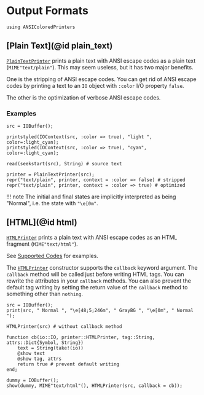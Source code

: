 # Output Formats
```@setup ex
using ANSIColoredPrinters
```
## [Plain Text](@id plain_text)

[`PlainTextPrinter`](@ref) prints a plain text with ANSI escape codes as a plain
text (`MIME"text/plain"`). This may seem useless, but it has two major benefits.

One is the stripping of ANSI escape codes. You can get rid of ANSI escape codes
by printing a text to an `IO` object with `:color` I/O property `false`.

The other is the optimization of verbose ANSI escape codes.

### Examples
```@repl ex
src = IOBuffer();

printstyled(IOContext(src, :color => true), "light ", color=:light_cyan);
printstyled(IOContext(src, :color => true), "cyan", color=:light_cyan);

read(seekstart(src), String) # source text

printer = PlainTextPrinter(src);
repr("text/plain", printer, context = :color => false) # stripped
repr("text/plain", printer, context = :color => true) # optimized
```

!!! note
    The initial and final states are implicitly interpreted as being "Normal",
    i.e. the state with `"\e[0m"`.

## [HTML](@id html)
[`HTMLPrinter`](@ref) prints a plain text with ANSI escape codes as an HTML
fragment (`MIME"text/html"`).

See [Supported Codes](@ref) for examples.

The [`HTMLPrinter`](@ref) constructor supports the `callback` keyword argument.
The `callback` method will be called just before writing HTML tags. You can
rewrite the attributes in your `callback` methods. You can also prevent the
default tag writing by setting the return value of the `callback` method to
something other than `nothing`.

```@example ex
src = IOBuffer();
print(src, " Normal ", "\e[48;5;246m", " GrayBG ", "\e[0m", " Normal ");

HTMLPrinter(src) # without callback method
```

```@repl ex
function cb(io::IO, printer::HTMLPrinter, tag::String, attrs::Dict{Symbol, String})
    text = String(take!(io))
    @show text
    @show tag, attrs
    return true # prevent default writing
end;

dummy = IOBuffer();
show(dummy, MIME"text/html"(), HTMLPrinter(src, callback = cb));
```
